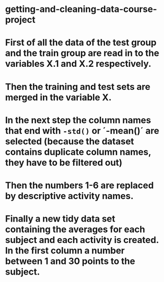 # getting-and-cleaning-data-course-project
# First of all the data of the test group and the train group are read in to the variables X.1 and X.2 respectively.
# Then the training and test sets are merged in the variable X.
# In the next step the column names that end with `-std()` or  ´-mean()´ are selected (because the dataset contains duplicate column names, they have to be filtered out)
# Then the numbers 1-6 are replaced by descriptive activity names.
# Finally a new tidy data set containing the averages for each subject and each activity is created. In the first column a number between 1 and 30 points to the subject.
